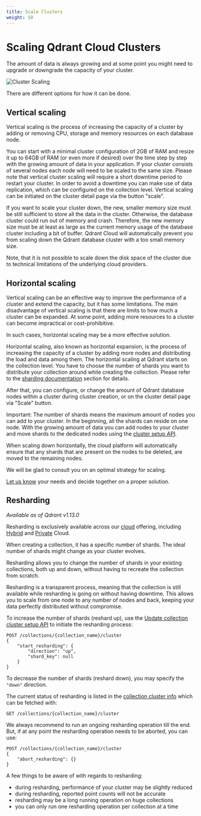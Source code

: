 ```yaml
---
title: Scale Clusters
weight: 50
---
```


# Scaling Qdrant Cloud Clusters

The amount of data is always growing and at some point you might need to upgrade or downgrade the capacity of your cluster.

![Cluster Scaling](/documentation/cloud/cluster-scaling.png)

There are different options for how it can be done.

## Vertical scaling

Vertical scaling is the process of increasing the capacity of a cluster by adding or removing CPU, storage and memory resources on each database node.

You can start with a minimal cluster configuration of 2GB of RAM and resize it up to 64GB of RAM (or even more if desired) over the time step by step with the growing amount of data in your application. If your cluster consists of several nodes each node will need to be scaled to the same size. Please note that vertical cluster scaling will require a short downtime period to restart your cluster.  In order to avoid a downtime you can make use of data replication, which can be configured on the collection level.  Vertical scaling can be initiated on the cluster detail page via the button "scale".

If you want to scale your cluster down, the new, smaller memory size must be still sufficient to store all the data in the cluster. Otherwise, the database cluster could run out of memory and crash. Therefore, the new memory size must be at least as large as the current memory usage of the database cluster including a bit of buffer. Qdrant Cloud will automatically prevent you from scaling down the Qdrant database cluster with a too small memory size.

Note, that it is not possible to scale down the disk space of the cluster due to technical limitations of the underlying cloud providers.

## Horizontal scaling

Vertical scaling can be an effective way to improve the performance of a cluster and extend the capacity, but it has some limitations. The main disadvantage of vertical scaling is that there are limits to how much a cluster can be expanded. At some point, adding more resources to a cluster can become impractical or cost-prohibitive.

In such cases, horizontal scaling may be a more effective solution.

Horizontal scaling, also known as horizontal expansion, is the process of increasing the capacity of a cluster by adding more nodes and distributing the load and data among them. The horizontal scaling at Qdrant starts on the collection level. You have to choose the number of shards you want to distribute your collection around while creating the collection.  Please refer to the [sharding documentation](/documentation/guides/distributed_deployment/#sharding) section for details.

After that, you can configure, or change the amount of Qdrant database nodes within a cluster during cluster creation, or on the cluster detail page via "Scale" button.

Important: The number of shards means the maximum amount of nodes you can add to your cluster. In the beginning, all the shards can reside on one node. With the growing amount of data you can add nodes to your cluster and move shards to the dedicated nodes using the [cluster setup API](/documentation/guides/distributed_deployment/#cluster-scaling).

When scaling down horizontally, the cloud platform will automatically ensure that any shards that are present on the nodes to be deleted, are moved to the remaining nodes.

We will be glad to consult you on an optimal strategy for scaling.

[Let us know](/documentation/support/) your needs and decide together on a proper solution.

## Resharding

*Available as of Qdrant v1.13.0*

<aside role="status">Resharding is exclusively available across our <a href="/documentation/cloud-intro/">cloud</a> offering, including <a href="/documentation/hybrid-cloud/">Hybrid</a> and <a href="/documentation/private-cloud/">Private</a> Cloud.</aside>

When creating a collection, it has a specific number of shards. The ideal number of shards might change as your cluster evolves.

Resharding allows you to change the number of shards in your existing collections, both up and down, without having to recreate the collection from scratch.

Resharding is a transparent process, meaning that the collection is still available while resharding is going on without having downtime. This allows you to scale from one node to any number of nodes and back, keeping your data perfectly distributed without compromise.

To increase the number of shards (reshard up), use the [Update collection cluster setup API](https://api.qdrant.tech/master/api-reference/distributed/update-collection-cluster) to initiate the resharding process:

```http
POST /collections/{collection_name}/cluster
{
    "start_resharding": {
        "direction": "up",
        "shard_key": null
    }
}
```

To decrease the number of shards (reshard down), you may specify the `"down"` direction.

The current status of resharding is listed in the [collection cluster info](https://api.qdrant.tech/v-1-12-x/api-reference/distributed/collection-cluster-info) which can be fetched with:

```http
GET /collections/{collection_name}/cluster
```

We always recommend to run an ongoing resharding operation till the end. But, if at any point the resharding operation needs to be aborted, you can use:

```http
POST /collections/{collection_name}/cluster
{
    "abort_resharding": {}
}
```

A few things to be aware of with regards to resharding:

- during resharding, performance of your cluster may be slightly reduced
- during resharding, reported point counts will not be accurate
- resharding may be a long running operation on huge collections
- you can only run one resharding operation per collection at a time
